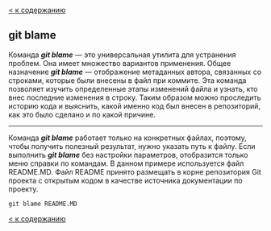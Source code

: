[< к содержанию](./README.md)

## git blame

Команда ***git blame*** — это универсальная утилита для устранения проблем. Она имеет множество вариантов применения. Общее назначение ***git blame*** — отображение метаданных автора, связанных со строками, которые были внесены в файл при коммите. Эта команда позволяет изучить определенные этапы изменений файла и узнать, кто внес последние изменения в строку. Таким образом можно проследить историю кода и выяснить, какой именно код был внесен в репозиторий, как это было сделано и по какой причине.

---

Команда ***git blame*** работает только на конкретных файлах, поэтому, чтобы получить полезный результат, нужно указать путь к файлу. Если выполнить ***git blame*** без настройки параметров, отобразится только меню справки по командам. В данном примере используется файл README.MD. Файл README принято размещать в корне репозитория Git проекта с открытым кодом в качестве источника документации по проекту.

```bash=markdown
git blame README.MD
```

[< к содержанию](./README.md)